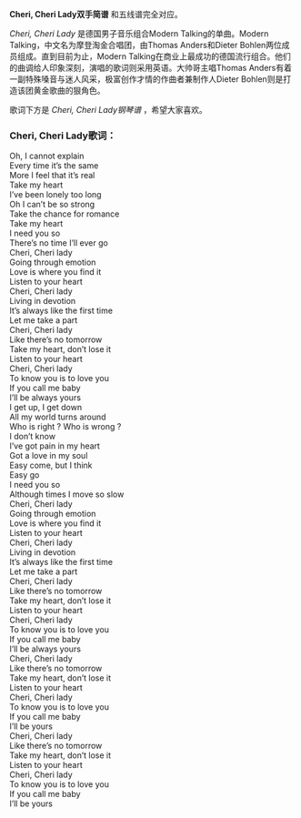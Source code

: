 

**Cheri, Cheri Lady双手简谱** 和五线谱完全对应。

_Cheri, Cheri Lady_ 是德国男子音乐组合Modern Talking的单曲。Modern
Talking，中文名为摩登淘金合唱团，由Thomas Anders和Dieter Bohlen两位成员组成。直到目前为止，Modern
Talking在商业上最成功的德国流行组合。他们的曲调给人印象深刻，演唱的歌词则采用英语。大帅哥主唱Thomas
Anders有着一副特殊嗓音与迷人风采，极富创作才情的作曲者兼制作人Dieter Bohlen则是打造该团黄金歌曲的狠角色。

歌词下方是 _Cheri, Cheri Lady钢琴谱_ ，希望大家喜欢。

### Cheri, Cheri Lady歌词：

Oh, I cannot explain  
Every time it’s the same  
More I feel that it’s real  
Take my heart  
I’ve been lonely too long  
Oh I can’t be so strong  
Take the chance for romance  
Take my heart  
I need you so  
There’s no time I’ll ever go  
Cheri, Cheri lady  
Going through emotion  
Love is where you find it  
Listen to your heart  
Cheri, Cheri lady  
Living in devotion  
It’s always like the first time  
Let me take a part  
Cheri, Cheri lady  
Like there’s no tomorrow  
Take my heart, don’t lose it  
Listen to your heart  
Cheri, Cheri lady  
To know you is to love you  
If you call me baby  
I’ll be always yours  
I get up, I get down  
All my world turns around  
Who is right ? Who is wrong ?  
I don’t know  
I’ve got pain in my heart  
Got a love in my soul  
Easy come, but I think  
Easy go  
I need you so  
Although times I move so slow  
Cheri, Cheri lady  
Going through emotion  
Love is where you find it  
Listen to your heart  
Cheri, Cheri lady  
Living in devotion  
It’s always like the first time  
Let me take a part  
Cheri, Cheri lady  
Like there’s no tomorrow  
Take my heart, don’t lose it  
Listen to your heart  
Cheri, Cheri lady  
To know you is to love you  
If you call me baby  
I’ll be always yours  
Cheri, Cheri lady  
Like there’s no tomorrow  
Take my heart, don’t lose it  
Listen to your heart  
Cheri, Cheri lady  
To know you is to love you  
If you call me baby  
I’ll be yours  
Cheri, Cheri lady  
Like there’s no tomorrow  
Take my heart, don’t lose it  
Listen to your heart  
Cheri, Cheri lady  
To know you is to love you  
If you call me baby  
I’ll be yours


